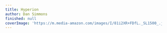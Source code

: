 ```yaml
---
title: Hyperion
author: Dan Simmons
finished: null
coverImage: 'https://m.media-amazon.com/images/I/81i2XR+FDfL._SL1500_.jpg'
---
```

